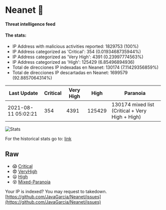 # Neanet :hocho:
#### Threat intelligence feed
#### The stats:

- IP Address with malicious activities reported: 1829753 (100%)
- IP Address categorized as 'Critical':  354 (0.0193468735944%)
- IP Address categorized as 'Very High':  4391 (0.23997774563%)
- IP Address categorized as 'High':  125429 (6.85496894936)
- Total de direcciones IP indexadas en Neanet:  130174 (7.11429356859%)
- Total de direcciones IP descartadas en Neanet:  1699579 (92.8857064314%)

| Last Update | Critical | Very High | High | Paranoia |
| --- | --- | --- | --- | --- |
| 2021-08-11 05:02:21 | 354 | 4391 | 125429 | 130174 mixed list (Critical + Very High + High)|

![Stats](https://docs.google.com/spreadsheets/d/e/2PACX-1vSnaNMIXVabIpDJjufMlzH7poXnshF3mgd8Is1g9ytUEzVsP5my4Trn8f-xkoLLQ38xpL3HtmUexLo6/pubchart?oid=501124687&format=image)

For the historical stats go to: [link](/stats.csv)
## Raw
- :scream: [Critical](https://raw.githubusercontent.com/JavaGarcia/Neanet/master/blacklists/neanet_critical.txt)
- :fearful: [VeryHigh](https://raw.githubusercontent.com/JavaGarcia/Neanet/master/blacklists/neanet_veryHigh.txtt)
- :frowning: [High](https://raw.githubusercontent.com/JavaGarcia/Neanet/master/blacklists/neanet_high.txt)
- :dizzy_face: [Mixed-Paranoia](https://raw.githubusercontent.com/JavaGarcia/Neanet/master/blacklists/neanet_all.txt)


Your IP is indexed? You may request to takedown. [https://github.com/JavaGarcia/Neanet/issues](https://github.com/JavaGarcia/Neanet/issues)







































































































































































































































































































































































































































































































































































































































































































































































































































































































































































































































































































































































































































































































































































































































































































































































































































































































































































































































































































































































































































































































































































































































































































































































































































































































































































































































































































































































































































































































































































































































































































































































































































































































































































































































































































































































































































































































































































































































































































































































































































































































































































































































































































































































































































































































































































































































































































































































































































































































































































































































































































































































































































































































































































































































































































































































































































































































































































































































































































































































































































































































































































































































































































































































































































































































































































































































































































































































































































































































































































































































































































































































































































































































































































































































































































































































































































































































































































































































































































































































































































































































































































































































































































